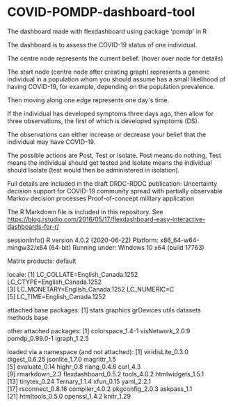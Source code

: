 # COVID-POMDP-dashboard-tool
The dashboard made with flexdashboard using package 'pomdp' in R

The dashboard is to assess the COVID-19 status of one individual.

The centre node represents the current belief. (hover over node for details)

The start node (centre node after creating graph) represents a generic individual in a population whom you should assume has a small likelihood of having COVID-19, for example, depending on the population prevalence.

Then moving along one edge represents one day's time. 

If the individual has developed symptoms three days ago, then allow for three observations, the first of which is developed symptoms (DS).

The observations can either increase or decrease your belief that the individual may have COVID-19.

The possible actions are Post, Test or Isolate. Post means do nothing, Test means the individual should get tested and Isolate means the individual should Isolate (test would then be administered in isolation).

Full details are included in the draft DRDC-RDDC publication: Uncertainty decision support for COVID-19 community spread with partially observable Markov decision processes
Proof-of-concept military application

The R Markdown file is included in this repository. See https://blog.rstudio.com/2016/05/17/flexdashboard-easy-interactive-dashboards-for-r/

sessionInfo()
R version 4.0.2 (2020-06-22)
Platform: x86_64-w64-mingw32/x64 (64-bit)
Running under: Windows 10 x64 (build 17763)

Matrix products: default

locale:
[1] LC_COLLATE=English_Canada.1252  LC_CTYPE=English_Canada.1252   
[3] LC_MONETARY=English_Canada.1252 LC_NUMERIC=C                   
[5] LC_TIME=English_Canada.1252    

attached base packages:
[1] stats     graphics  grDevices utils     datasets  methods   base     

other attached packages:
[1] colorspace_1.4-1 visNetwork_2.0.9 pomdp_0.99.0-1   igraph_1.2.5    

loaded via a namespace (and not attached):
 [1] viridisLite_0.3.0   digest_0.6.25       jsonlite_1.7.0      magrittr_1.5       
 [5] evaluate_0.14       highr_0.8           rlang_0.4.6         curl_4.3           
 [9] rmarkdown_2.3       flexdashboard_0.5.2 tools_4.0.2         htmlwidgets_1.5.1  
[13] tinytex_0.24        Ternary_1.1.4       xfun_0.15           yaml_2.2.1         
[17] rsconnect_0.8.16    compiler_4.0.2      pkgconfig_2.0.3     askpass_1.1        
[21] htmltools_0.5.0     openssl_1.4.2       knitr_1.29        
